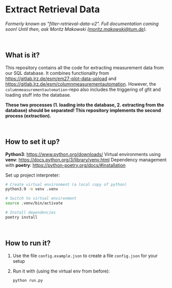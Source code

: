 # Extract Retrieval Data

_Formerly known as "filter-retrieval-data-v2". Full documentation coming soon! Until then, ask Moritz Makowski (moritz.makowski@tum.de)._

<br/>

## What is it?

This repository contains all the code for extracting measurement data from our SQL database. It combines functionality from https://gitlab.lrz.de/esm/em27-plot-data-upload and https://gitlab.lrz.de/esm/columnmeasurementautomation. However, the `columnmeasurementautomation`-repo also includes the triggering of gfit and loading stuff into the database.

**These two processes (1. loading into the database, 2. extracting from the database) should be separated! This repository implements the second process (extraction).**

<br/>

## How to set it up?

**Python3**: https://www.python.org/downloads/
Virtual environments using **venv**: https://docs.python.org/3/library/venv.html
Dependency management with **poetry**: https://python-poetry.org/docs/#installation

Set up project interpreter:

```bash
# Create virtual environment (a local copy of python)
python3.9 -m venv .venv

# Switch to virtual environment
source .venv/bin/activate

# Install dependencies
poetry install
```

<br/>

## How to run it?

1. Use the file `config.example.json` to create a file `config.json` for your setup

2. Run it with (using the virtual env from before):
    ```bash
    python run.py
    ```
